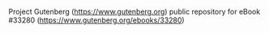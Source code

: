 Project Gutenberg (https://www.gutenberg.org) public repository for eBook #33280 (https://www.gutenberg.org/ebooks/33280)
